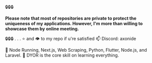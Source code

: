 🔒🔒🔒 

**Please note that most of repositories are private to protect the uniqueness of my applications. However, I'm more than willing to showcase them by online meeting.**

🔒🔒🔒
.
.
.
⭐ and 👁️ to my repo if u're satisfied
📫 Discord: axonide

:pushpin: Node Running, Next.js, Web Scraping, Python, Flutter, Node.js, and Laravel.
:pushpin: DYOR is the core skill on learning everything.

<!---
marviano/marviano is a ✨ special ✨ repository because its `README.md` (this file) appears on your GitHub profile.
You can click the Preview link to take a look at your changes.
--->
